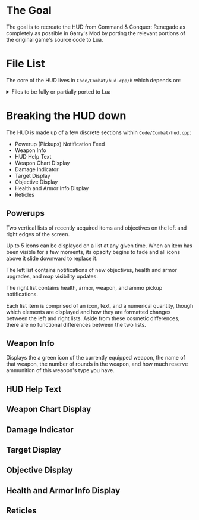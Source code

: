 # The Goal

The goal is to recreate the HUD from Command & Conquer: Renegade as completely as possible in Garry's Mod by porting the relevant portions of the original game's source code to Lua.

# File List

The core of the HUD lives in `Code/Combat/hud.cpp/h` which depends on:

<details>
    <summary>
        Files to be fully or partially ported to Lua
    </summary>

## Status Legend

| Order | Status            | Meaning                                                                                               |
| ----- | ----------------- | ----------------------------------------------------------------------------------------------------- |
| 1     | Not Started       | No file has been created yet                                                                          |
| 2     | Created           | A file has been created, but it is missing some or all aspects of being stubbed                       |
| 3     | Stubbed           | The file contains class setup and placeholders for all of the original code's functions and variables |
| 4     | In Use            | Some of the functions or variables are filled in and are actively used by other files                 |
| 5     | Fully Ported      | Every function has been filled in and no placeholders remain                                          |

## File Statuses

*Note: This list is not exhaustive and will be added to as new dependencies are found.*

| Status | Path | C++ Link | Header Link |
| ------ | ---- | -------- | ----------- |
| Not Started | Code/Combat/assets             | [C++](https://github.com/A1steaksa/CnC_Renegade/blob/main/Code/Combat/assets.cpp)             | [Header](https://github.com/A1steaksa/CnC_Renegade/blob/main/Code/Combat/assets.h)  
| Not Started | Code/ww3d2/font3d              | [C++](https://github.com/A1steaksa/CnC_Renegade/blob/main/Code/ww3d2/font3d.cpp)              | [Header](https://github.com/A1steaksa/CnC_Renegade/blob/main/Code/ww3d2/font3d.h)  
| Not Started | Code/WWMath/rect               | [C++](https://github.com/A1steaksa/CnC_Renegade/blob/main/Code/WWMath/rect.cpp)               | [Header](https://github.com/A1steaksa/CnC_Renegade/blob/main/Code/WWMath/rect.h)  
| Not Started | Code/Combat/combat             | [C++](https://github.com/A1steaksa/CnC_Renegade/blob/main/Code/Combat/combat.cpp)             | [Header](https://github.com/A1steaksa/CnC_Renegade/blob/main/Code/Combat/combat.h)  
| Not Started | Code/Combat/soldier            | [C++](https://github.com/A1steaksa/CnC_Renegade/blob/main/Code/Combat/soldier.cpp)            | [Header](https://github.com/A1steaksa/CnC_Renegade/blob/main/Code/Combat/soldier.h)  
| Not Started | Code/Combat/ccamera            | [C++](https://github.com/A1steaksa/CnC_Renegade/blob/main/Code/Combat/ccamera.cpp)            | [Header](https://github.com/A1steaksa/CnC_Renegade/blob/main/Code/Combat/ccamera.h)  
| Not Started | Code/Combat/vehicle            | [C++](https://github.com/A1steaksa/CnC_Renegade/blob/main/Code/Combat/vehicle.cpp)            | [Header](https://github.com/A1steaksa/CnC_Renegade/blob/main/Code/Combat/vehicle.h)  
| Not Started | Code/Combat/weapons            | [C++](https://github.com/A1steaksa/CnC_Renegade/blob/main/Code/Combat/weapons.cpp)            | [Header](https://github.com/A1steaksa/CnC_Renegade/blob/main/Code/Combat/weapons.h)  
| Not Started | Code/Combat/radar              | [C++](https://github.com/A1steaksa/CnC_Renegade/blob/main/Code/Combat/radar.cpp)              | [Header](https://github.com/A1steaksa/CnC_Renegade/blob/main/Code/Combat/radar.h)  
| Not Started | Code/ww3d2/texture             | [C++](https://github.com/A1steaksa/CnC_Renegade/blob/main/Code/ww3d2/texture.cpp)             | [Header](https://github.com/A1steaksa/CnC_Renegade/blob/main/Code/ww3d2/texture.h)  
| Not Started | Code/wwphys/phys               | [C++](https://github.com/A1steaksa/CnC_Renegade/blob/main/Code/wwphys/phys.cpp)               | [Header](https://github.com/A1steaksa/CnC_Renegade/blob/main/Code/wwphys/phys.h)  
| Not Started | Code/ww3d2/render2d            | [C++](https://github.com/A1steaksa/CnC_Renegade/blob/main/Code/ww3d2/render2d.cpp)            | [Header](https://github.com/A1steaksa/CnC_Renegade/blob/main/Code/ww3d2/render2d.h)  
| Not Started | Code/Combat/hudinfo            | [C++](https://github.com/A1steaksa/CnC_Renegade/blob/main/Code/Combat/hudinfo.cpp)            | [Header](https://github.com/A1steaksa/CnC_Renegade/blob/main/Code/Combat/hudinfo.h)  
| Not Started | Code/Combat/globalsettings     | [C++](https://github.com/A1steaksa/CnC_Renegade/blob/main/Code/Combat/globalsettings.cpp)     | [Header](https://github.com/A1steaksa/CnC_Renegade/blob/main/Code/Combat/globalsettings.h)  
| Not Started | Code/wwtranslatedb/translatedb | [C++](https://github.com/A1steaksa/CnC_Renegade/blob/main/Code/wwtranslatedb/translatedb.cpp) | [Header](https://github.com/A1steaksa/CnC_Renegade/blob/main/Code/wwtranslatedb/translatedb.h)  
| Not Started | Code/Combat/playerdata         | [C++](https://github.com/A1steaksa/CnC_Renegade/blob/main/Code/Combat/playerdata.cpp)         | [Header](https://github.com/A1steaksa/CnC_Renegade/blob/main/Code/Combat/playerdata.h)  
| Not Started | Code/Combat/playertype         | [C++](https://github.com/A1steaksa/CnC_Renegade/blob/main/Code/Combat/playertype.cpp)         | [Header](https://github.com/A1steaksa/CnC_Renegade/blob/main/Code/Combat/playertype.h)  
| Not Started | Code/Combat/sniper             | [C++](https://github.com/A1steaksa/CnC_Renegade/blob/main/Code/Combat/sniper.cpp)             | [Header](https://github.com/A1steaksa/CnC_Renegade/blob/main/Code/Combat/sniper.h)  
| Not Started | Code/ww3d2/render2dsentence    | [C++](https://github.com/A1steaksa/CnC_Renegade/blob/main/Code/ww3d2/render2dsentence.cpp)    | [Header](https://github.com/A1steaksa/CnC_Renegade/blob/main/Code/ww3d2/render2dsentence.h)  
| Not Started | Code/Combat/input              | [C++](https://github.com/A1steaksa/CnC_Renegade/blob/main/Code/Combat/input.cpp)              | [Header](https://github.com/A1steaksa/CnC_Renegade/blob/main/Code/Combat/input.h)  
| Not Started | Code/Combat/building           | [C++](https://github.com/A1steaksa/CnC_Renegade/blob/main/Code/Combat/building.cpp)           | [Header](https://github.com/A1steaksa/CnC_Renegade/blob/main/Code/Combat/building.h)  
| Not Started | Code/Combat/objectives         | [C++](https://github.com/A1steaksa/CnC_Renegade/blob/main/Code/Combat/objectives.cpp)         | [Header](https://github.com/A1steaksa/CnC_Renegade/blob/main/Code/Combat/objectives.h)  
| Not Started | Code/Combat/weaponbag          | [C++](https://github.com/A1steaksa/CnC_Renegade/blob/main/Code/Combat/weaponbag.cpp)          | [Header](https://github.com/A1steaksa/CnC_Renegade/blob/main/Code/Combat/weaponbag.h)  
| Not Started | Code/Combat/string_ids         | [C++](https://github.com/A1steaksa/CnC_Renegade/blob/main/Code/Combat/string_ids.cpp)         | [Header](https://github.com/A1steaksa/CnC_Renegade/blob/main/Code/Combat/string_ids.h)  
| Not Started | Code/Combat/gametype           | [C++](https://github.com/A1steaksa/CnC_Renegade/blob/main/Code/Combat/gametype.cpp)           | [Header](https://github.com/A1steaksa/CnC_Renegade/blob/main/Code/Combat/gametype.h)  
| Not Started | Code/wwui/stylemgr             | [C++](https://github.com/A1steaksa/CnC_Renegade/blob/main/Code/wwui/stylemgr.cpp)             | [Header](https://github.com/A1steaksa/CnC_Renegade/blob/main/Code/wwui/stylemgr.h)  
</details>

# Breaking the HUD down

The HUD is made up of a few discrete sections within `Code/Combat/hud.cpp`:

* Powerup (Pickups) Notification Feed
* Weapon Info
* HUD Help Text
* Weapon Chart Display
* Damage Indicator
* Target Display
* Objective Display
* Health and Armor Info Display
* Reticles

## Powerups

Two vertical lists of recently acquired items and objectives on the left and right edges of the screen.

Up to 5 icons can be displayed on a list at any given time.  When an item has been visible for a few moments, its opacity begins to fade and all icons above it slide downward to replace it.

The left list contains notifications of new objectives, health and armor upgrades, and map visibility updates.

The right list contains health, armor, weapon, and ammo pickup notifications.

Each list item is comprised of an icon, text, and a numerical quantity, though which elements are displayed and how they are formatted changes between the left and right lists.  Aside from these cosmetic differences, there are no functional differences between the two lists.

## Weapon Info

Displays the a green icon of the currently equipped weapon, the name of that weapon, the number of rounds in the weapon, and how much reserve ammunition of this weaopn's type you have.

## HUD Help Text

## Weapon Chart Display

## Damage Indicator

## Target Display

## Objective Display

## Health and Armor Info Display

## Reticles

